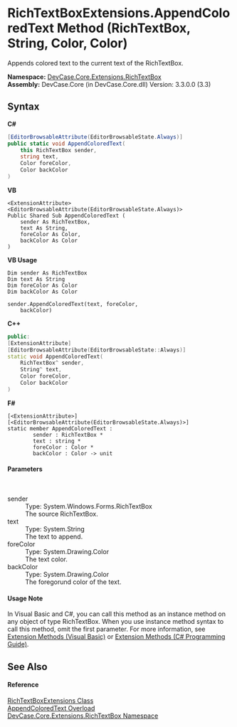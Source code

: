 # RichTextBoxExtensions.AppendColoredText Method (RichTextBox, String, Color, Color)
 

Appends colored text to the current text of the RichTextBox.

**Namespace:**&nbsp;<a href="N_DevCase_Core_Extensions_RichTextBox">DevCase.Core.Extensions.RichTextBox</a><br />**Assembly:**&nbsp;DevCase.Core (in DevCase.Core.dll) Version: 3.3.0.0 (3.3)

## Syntax

**C#**<br />
``` C#
[EditorBrowsableAttribute(EditorBrowsableState.Always)]
public static void AppendColoredText(
	this RichTextBox sender,
	string text,
	Color foreColor,
	Color backColor
)
```

**VB**<br />
``` VB
<ExtensionAttribute>
<EditorBrowsableAttribute(EditorBrowsableState.Always)>
Public Shared Sub AppendColoredText ( 
	sender As RichTextBox,
	text As String,
	foreColor As Color,
	backColor As Color
)
```

**VB Usage**<br />
``` VB Usage
Dim sender As RichTextBox
Dim text As String
Dim foreColor As Color
Dim backColor As Color

sender.AppendColoredText(text, foreColor, 
	backColor)
```

**C++**<br />
``` C++
public:
[ExtensionAttribute]
[EditorBrowsableAttribute(EditorBrowsableState::Always)]
static void AppendColoredText(
	RichTextBox^ sender, 
	String^ text, 
	Color foreColor, 
	Color backColor
)
```

**F#**<br />
``` F#
[<ExtensionAttribute>]
[<EditorBrowsableAttribute(EditorBrowsableState.Always)>]
static member AppendColoredText : 
        sender : RichTextBox * 
        text : string * 
        foreColor : Color * 
        backColor : Color -> unit 

```


#### Parameters
&nbsp;<dl><dt>sender</dt><dd>Type: System.Windows.Forms.RichTextBox<br />The source RichTextBox.</dd><dt>text</dt><dd>Type: System.String<br />The text to append.</dd><dt>foreColor</dt><dd>Type: System.Drawing.Color<br />The text color.</dd><dt>backColor</dt><dd>Type: System.Drawing.Color<br />The foregorund color of the text.</dd></dl>

#### Usage Note
In Visual Basic and C#, you can call this method as an instance method on any object of type RichTextBox. When you use instance method syntax to call this method, omit the first parameter. For more information, see <a href="https://docs.microsoft.com/dotnet/visual-basic/programming-guide/language-features/procedures/extension-methods">Extension Methods (Visual Basic)</a> or <a href="https://docs.microsoft.com/dotnet/csharp/programming-guide/classes-and-structs/extension-methods">Extension Methods (C# Programming Guide)</a>.

## See Also


#### Reference
<a href="T_DevCase_Core_Extensions_RichTextBox_RichTextBoxExtensions">RichTextBoxExtensions Class</a><br /><a href="Overload_DevCase_Core_Extensions_RichTextBox_RichTextBoxExtensions_AppendColoredText">AppendColoredText Overload</a><br /><a href="N_DevCase_Core_Extensions_RichTextBox">DevCase.Core.Extensions.RichTextBox Namespace</a><br />